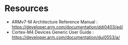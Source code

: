 # Resources

- ARMv7-M Architecture Reference Manual : https://developer.arm.com/documentation/ddi0403/ed/
- Cortex-M4 Devices Generic User Guide  : https://developer.arm.com/documentation/dui0553/a/

